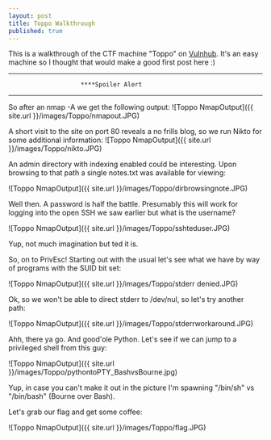 ```yaml
---
layout: post
title: Toppo Walkthrough
published: true
---
```

This is a walkthrough of the CTF machine "Toppo" on [Vulnhub](https://www.vulnhub.com/entry/toppo-1,245/). It's an easy machine so I thought that would make a good first post here :)

----  
                        ****Spoiler Alert  
****






So after an nmap -A we get the following output:
![Toppo NmapOutput]({{ site.url }}/images/Toppo/nmapout.JPG)


A short visit to the site on port 80 reveals a no frills blog, so we run Nikto for some additional information:
![Toppo NmapOutput]({{ site.url }}/images/Toppo/nikto.JPG)

An admin directory with indexing enabled could be interesting. Upon browsing to that path a single notes.txt was available for viewing:

![Toppo NmapOutput]({{ site.url }}/images/Toppo/dirbrowsingnote.JPG)

Well then. A password is half the battle. Presumably this will work for logging into the open SSH we saw earlier but what is the username?

![Toppo NmapOutput]({{ site.url }}/images/Toppo/sshteduser.JPG)

Yup, not much imagination but ted it is. 

So, on to PrivEsc! Starting out with the usual let's see what we have by way of programs with the SUID bit set:

![Toppo NmapOutput]({{ site.url }}/images/Toppo/stderr denied.JPG)

Ok, so we won't be able to direct stderr to /dev/nul, so let's try another path:

![Toppo NmapOutput]({{ site.url }}/images/Toppo/stderrworkaround.JPG)

Ahh, there ya go. And good'ole Python. Let's see if we can jump to a privileged shell from this guy:

![Toppo NmapOutput]({{ site.url }}/images/Toppo/pythontoPTY_BashvsBourne.jpg)

Yup, in case you can't make it out in the picture I'm spawning "/bin/sh" vs "/bin/bash" (Bourne over Bash). 

Let's grab our flag and get some coffee:

![Toppo NmapOutput]({{ site.url }}/images/Toppo/flag.JPG)
